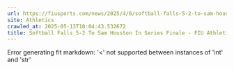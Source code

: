 ```yaml
---
url: https://fiusports.com/news/2025/4/6/softball-falls-5-2-to-sam-houston-in-series-finale.aspx
site: Athletics
crawled_at: 2025-05-13T10:04:43.532672
title: Softball Falls 5-2 To Sam Houston In Series Finale - FIU Athletics
---
```


Error generating fit markdown: '<' not supported between instances of 'int' and 'str'